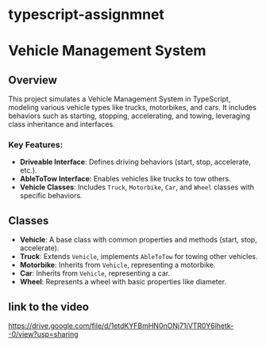 # typescript-assignmnet
# Vehicle Management System

## Overview

This project simulates a Vehicle Management System in TypeScript, modeling various vehicle types like trucks, motorbikes, and cars. It includes behaviors such as starting, stopping, accelerating, and towing, leveraging class inheritance and interfaces.

### Key Features:
- **Driveable Interface**: Defines driving behaviors (start, stop, accelerate, etc.).
- **AbleToTow Interface**: Enables vehicles like trucks to tow others.
- **Vehicle Classes**: Includes `Truck`, `Motorbike`, `Car`, and `Wheel` classes with specific behaviors.

## Classes

- **Vehicle**: A base class with common properties and methods (start, stop, accelerate).
- **Truck**: Extends `Vehicle`, implements `AbleToTow` for towing other vehicles.
- **Motorbike**: Inherits from `Vehicle`, representing a motorbike.
- **Car**: Inherits from `Vehicle`, representing a car.
- **Wheel**: Represents a wheel with basic properties like diameter.

## link to the video 
https://drive.google.com/file/d/1etdKYFBmHN0nONj71jVTR0Y6lhetk--0/view?usp=sharing






